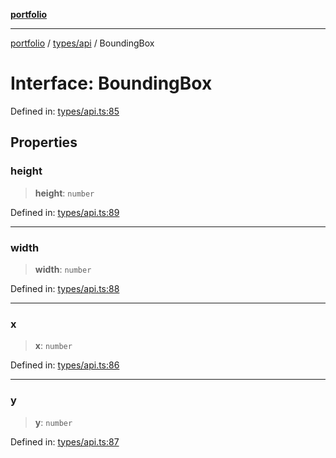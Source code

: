 [**portfolio**](../../../README.md)

***

[portfolio](../../../modules.md) / [types/api](../README.md) / BoundingBox

# Interface: BoundingBox

Defined in: [types/api.ts:85](https://github.com/tnorlund/Portfolio/blob/a371e093bb831f8dcbcd592a72aa1d35d03cbd3a/portfolio/types/api.ts#L85)

## Properties

### height

> **height**: `number`

Defined in: [types/api.ts:89](https://github.com/tnorlund/Portfolio/blob/a371e093bb831f8dcbcd592a72aa1d35d03cbd3a/portfolio/types/api.ts#L89)

***

### width

> **width**: `number`

Defined in: [types/api.ts:88](https://github.com/tnorlund/Portfolio/blob/a371e093bb831f8dcbcd592a72aa1d35d03cbd3a/portfolio/types/api.ts#L88)

***

### x

> **x**: `number`

Defined in: [types/api.ts:86](https://github.com/tnorlund/Portfolio/blob/a371e093bb831f8dcbcd592a72aa1d35d03cbd3a/portfolio/types/api.ts#L86)

***

### y

> **y**: `number`

Defined in: [types/api.ts:87](https://github.com/tnorlund/Portfolio/blob/a371e093bb831f8dcbcd592a72aa1d35d03cbd3a/portfolio/types/api.ts#L87)
